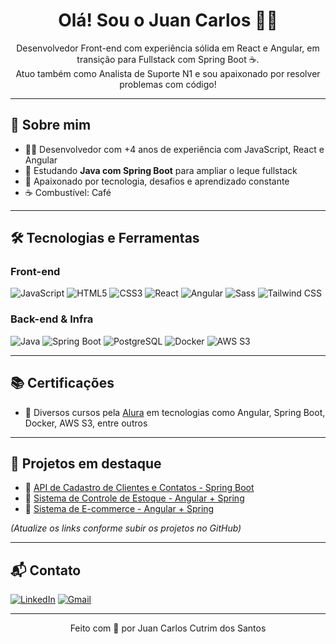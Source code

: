 <h1 align="center">Olá! Sou o Juan Carlos 👨‍💻</h1>

<p align="center">
  Desenvolvedor Front-end com experiência sólida em React e Angular, em transição para Fullstack com Spring Boot ☕.<br/>
  Atuo também como Analista de Suporte N1 e sou apaixonado por resolver problemas com código!
</p>

---

## 🧠 Sobre mim

- 👨‍💻 Desenvolvedor com +4 anos de experiência com JavaScript, React e Angular  
- 🌱 Estudando **Java com Spring Boot** para ampliar o leque fullstack  
- 🚀 Apaixonado por tecnologia, desafios e aprendizado constante  
- ☕ Combustível: Café

---

## 🛠️ Tecnologias e Ferramentas

### Front-end
![JavaScript](https://img.shields.io/badge/-JavaScript-F7DF1E?style=for-the-badge&logo=javascript&logoColor=000)
![HTML5](https://img.shields.io/badge/-HTML5-E34F26?style=for-the-badge&logo=html5&logoColor=fff)
![CSS3](https://img.shields.io/badge/-CSS3-1572B6?style=for-the-badge&logo=css3)
![React](https://img.shields.io/badge/-React-20232a?style=for-the-badge&logo=react&logoColor=61DAFB)
![Angular](https://img.shields.io/badge/-Angular-DD0031?style=for-the-badge&logo=angular&logoColor=white)
![Sass](https://img.shields.io/badge/-Sass-cc6699?style=for-the-badge&logo=sass&logoColor=fff)
![Tailwind CSS](https://img.shields.io/badge/-Tailwind-38B2AC?style=for-the-badge&logo=tailwind-css&logoColor=fff)

### Back-end & Infra
![Java](https://img.shields.io/badge/-Java-007396?style=for-the-badge&logo=java&logoColor=000)
![Spring Boot](https://img.shields.io/badge/-Spring%20Boot-6DB33F?style=for-the-badge&logo=spring-boot&logoColor=fff)
![PostgreSQL](https://img.shields.io/badge/-PostgreSQL-336791?style=for-the-badge&logo=postgresql&logoColor=fff)
![Docker](https://img.shields.io/badge/-Docker-2496ED?style=for-the-badge&logo=docker&logoColor=fff)
![AWS S3](https://img.shields.io/badge/-AWS%20S3-FF9900?style=for-the-badge&logo=amazon-aws)

---

## 📚 Certificações

- 📘 Diversos cursos pela [Alura](https://cursos.alura.com.br) em tecnologias como Angular, Spring Boot, Docker, AWS S3, entre outros

---

## 📌 Projetos em destaque

- 👥 [API de Cadastro de Clientes e Contatos - Spring Boot](#)  
- 📒 [Sistema de Controle de Estoque - Angular + Spring](#)
- 🛒 [Sistema de E-commerce - Angular + Spring](#)

*(Atualize os links conforme subir os projetos no GitHub)*

---

## 📬 Contato

[![LinkedIn](https://img.shields.io/badge/-LinkedIn-0A66C2?style=for-the-badge&logo=linkedin&logoColor=white)](https://www.linkedin.com/in/juansantosdev/)
[![Gmail](https://img.shields.io/badge/-Gmail-D14836?style=for-the-badge&logo=gmail&logoColor=white)](mailto:juandev33@gmail.com)

---

<p align="center">
  Feito com 💜 por Juan Carlos Cutrim dos Santos
</p>
